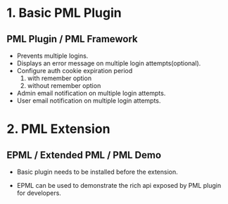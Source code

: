 # 1. Basic PML Plugin #
## PML Plugin / PML Framework ##

  * Prevents multiple logins.
  * Displays an error message on multiple login attempts(optional).
  * Configure auth cookie expiration period
    1. with remember option
    1. without remember option
  * Admin email notification on multiple login attempts.
  * User email notification on multiple login attempts.

# 2. PML Extension #
## EPML / Extended PML / PML Demo ##

  * Basic plugin needs to be installed before the extension.

  * EPML can be used to demonstrate the rich api exposed by PML plugin for developers.